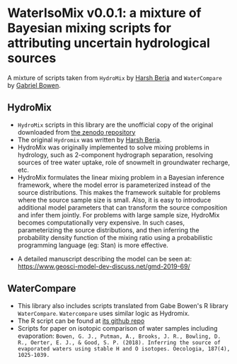 # WaterIsoMix v0.0.1: a mixture of Bayesian mixing scripts for attributing uncertain hydrological sources 
A mixture of scripts taken from `HydroMix` by [Harsh Beria](https://github.com/harshberia93) and `WaterCompare` by [Gabriel Bowen](https://github.com/bumbanian). 

## HydroMix
* `HydroMix` scripts in this library are the unofficial copy of the original downloaded from [the zenodo repository](https://doi.org/10.5281/zenodo.3475429) <br>
* The original `Hydromix` was written by [Harsh Beria](https://github.com/harshberia93). <br>
* HydroMix was originally implemented to solve mixing problems in hydrology, such as 2-component hydrograph separation, resolving sources of tree water uptake, role of snowmelt in groundwater recharge, etc. 
* HydroMix formulates the linear mixing problem in a Bayesian inference framework, where the model error is parameterized instead of the source distributions. This makes the framework suitable for problems where the source sample size is small. Also, it is easy to introduce additional model parameters that can transform the source composition and infer them jointly. For problems with large sample size, HydroMix becomes computationally very expensive. In such cases, parameterizing the source distributions, and then inferring the probability density function of the mixing ratio using a probabilistic programming language (eg: Stan) is more effective.<br></p>
* A detailed manuscript describing the model can be seen at: https://www.geosci-model-dev-discuss.net/gmd-2019-69/<br>

## WaterCompare
* This library also includes scripts translated from Gabe Bowen's R library `WaterCompare`. `Watercompare` uses similar logic as Hydromix. <br>
* The R script can be found at [its github repo](https://github.com/SPATIAL-Lab/watercompare) 
* Scripts for paper on isotopic comparison of water samples including evaporation:
`Bowen, G. J., Putman, A., Brooks, J. R., Bowling, D. R., Oerter, E. J., & Good, S. P. (2018). Inferring the source of evaporated waters using stable H and O isotopes. Oecologia, 187(4), 1025-1039.`
